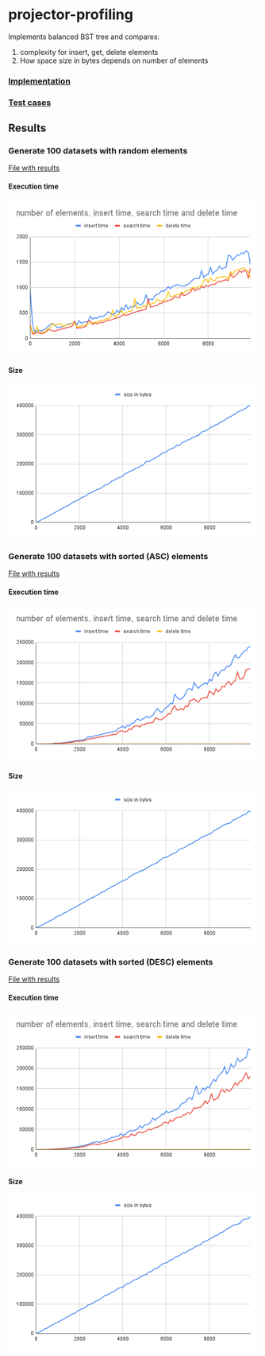 # projector-profiling

Implements balanced BST tree and compares:
1. complexity for insert, get, delete elements
2. How space size in bytes depends on number of elements

### [Implementation](app/src/main/java/com/jdum/projector/profiling/BST.java)
### [Test cases](app/src/main/java/com/jdum/projector/profiling/Application.java)

## Results

### Generate 100 datasets with random elements

[File with results](docs/random.csv)


#### Execution time
![](docs/time-random.png)

#### Size
![](docs/size-random.png)

### Generate 100 datasets with sorted (ASC) elements

[File with results](docs/sortedAsc.csv)


#### Execution time
![](docs/time-sort-asc.png)

#### Size
![](docs/size-sort-asc.png)

### Generate 100 datasets with sorted (DESC) elements

[File with results](docs/sortedDesc.csv)


#### Execution time
![](docs/time-sort-desc.png)

#### Size
![](docs/size-sort-desc.png)

